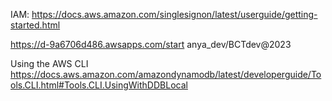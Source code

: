 
IAM: https://docs.aws.amazon.com/singlesignon/latest/userguide/getting-started.html

https://d-9a6706d486.awsapps.com/start
anya_dev/BCTdev@2023

Using the AWS CLI
https://docs.aws.amazon.com/amazondynamodb/latest/developerguide/Tools.CLI.html#Tools.CLI.UsingWithDDBLocal
